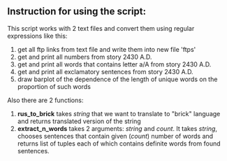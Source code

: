 ## Instruction for using the script:

This script works with 2 text files and convert them using regular expressions like this:

1. get all ftp links from text file and write them into new file 'ftps'
2. get and print all numbers from story 2430 A.D.
3. get and print all words that contains letter a/A from story 2430 A.D.
4. get and print all exclamatory sentences from story 2430 A.D.
5. draw barplot of the dependence of the length of unique words on the proportion of such words

Also there are 2 functions:
1. **rus_to_brick** takes *string* that we want to translate to "brick" language and returns translated version of the string
2. **extract_n_words** takes 2 arguments: *string* and *count*. 
It takes *string*, chooses sentences that contain given (*count*) number of words and returns list of tuples each of which contains definite words from found sentences.
